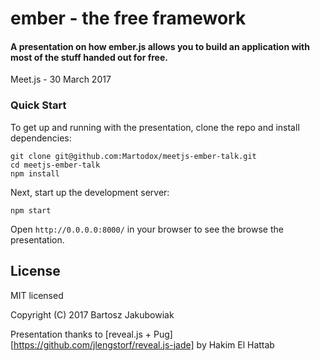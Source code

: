 # ember - the free framework

#### A presentation on how ember.js allows you to build an application with most of the stuff handed out for free.

Meet.js - 30 March 2017


### Quick Start

To get up and running with the presentation, clone the repo and install dependencies:

```console
git clone git@github.com:Martodox/meetjs-ember-talk.git
cd meetjs-ember-talk
npm install
```

Next, start up the development server:

```console
npm start
```

Open `http://0.0.0.0:8000/` in your browser to see the browse the presentation.

## License

MIT licensed

Copyright (C) 2017 Bartosz Jakubowiak

Presentation thanks to [reveal.js + Pug][https://github.com/jlengstorf/reveal.js-jade] by Hakim El Hattab
